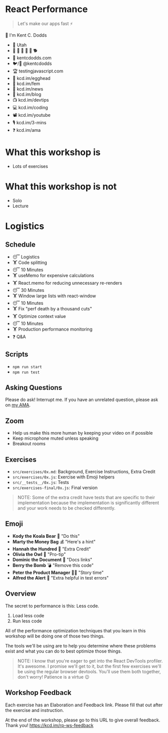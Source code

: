 # React Performance

> Let's make our apps fast ⚡

👋 I'm Kent C. Dodds

- 🏡 Utah
- 👩 👧 👦 👦 👦 🐕
- 🏢 kentcdodds.com
- 🐦/🐙 @kentcdodds
- 🏆 testingjavascript.com
- 🥚 kcd.im/egghead
- 🥋 kcd.im/fem
- 💌 kcd.im/news
- 📝 kcd.im/blog
- 📺 kcd.im/devtips
- 💻 kcd.im/coding
- 📽 kcd.im/youtube
- 🎙 kcd.im/3-mins
- ❓ kcd.im/ama

# What this workshop is

- Lots of exercises

# What this workshop is not

- Solo
- Lecture

# Logistics

## Schedule

- 😴 Logistics
- 🏋 Code splitting
- 😴 10 Minutes
- 🏋 useMemo for expensive calculations
- 🏋 React.memo for reducing unnecessary re-renders
- 😴 30 Minutes
- 🏋 Window large lists with react-window
- 😴 10 Minutes
- 🏋 Fix "perf death by a thousand cuts"
- 🏋 Optimize context value
- 😴 10 Minutes
- 🏋 Production performance monitoring
- ❓ Q&A

## Scripts

- `npm run start`
- `npm run test`

## Asking Questions

Please do ask! Interrupt me. If you have an unrelated question, please ask on
[my AMA](https://kcd.im/ama).

## Zoom

- Help us make this more human by keeping your video on if possible
- Keep microphone muted unless speaking
- Breakout rooms

## Exercises

- `src/exercises/0x.md`: Background, Exercise Instructions, Extra Credit
- `src/exercises/0x.js`: Exercise with Emoji helpers
- `src/__tests__/0x.js`: Tests
- `src/exercises-final/0x.js`: Final version

> NOTE: Some of the extra credit have tests that are specific to their
> implementation because the implementation is significantly different and your
> work needs to be checked differently.

## Emoji

- **Kody the Koala Bear** 🐨 "Do this"
- **Marty the Money Bag** 💰 "Here's a hint"
- **Hannah the Hundred** 💯 "Extra Credit"
- **Olivia the Owl** 🦉 "Pro-tip"
- **Dominic the Document** 📜 "Docs links"
- **Berry the Bomb** 💣 "Remove this code"
- **Peter the Product Manager** 👨‍💼 "Story time"
- **Alfred the Alert** 🚨 "Extra helpful in test errors"

## Overview

The secret to performance is this: Less code.

1. Load less code
2. Run less code

All of the performance optimization techniques that you learn in this workshop
will be doing one of those two things.

The tools we'll be using are to help you determine where these problems exist
and what you can do to best optimize those things.

> NOTE: I know that you're eager to get into the React DevTools profiler. It's
> awesome. I promise we'll get to it, but the first few exercises we'll be using
> the regular browser devtools. You'll use them both together, don't worry!
> Patience is a virtue 😉

## Workshop Feedback

Each exercise has an Elaboration and Feedback link. Please fill that out after
the exercise and instruction.

At the end of the workshop, please go to this URL to give overall feedback.
Thank you! https://kcd.im/rp-ws-feedback

